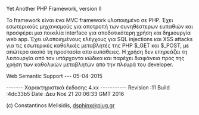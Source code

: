
Yet Another PHP Framework, version II

Το framework είναι ένα MVC framework υλοποιημένο σε PHP. Έχει εσωτερικούς μηχανισμούς για αποτροπή των συνηθέστερων ευπαθιών  και προσφέρει μια ποικιλία interface για αποδοτικότερη χρήση και δημιουργία web app. Έχει υλοποιημένους ελέγχους για SQL injections και XSS attacks για τις εσωτερικές καθολικές μεταβλητές της PHP $_GET και $_POST, με απώτερο σκοπό τη προστασία απο ευπάθειες. Η χρήση δεν επηρεάζει τη λειτουργία από τον υπάρχοντα κώδικα και παρέχει διαφάνεια προς της χρήση των καθολικών μεταβλητών από την πλευρά του developer.

Web Semantic Support   ---  05-04-2015


------- Χαρακτηριστικά έκδοσης 4.xx  -----------
Revision :11
Build    :4dc33b5
Date     :Δευ Νοέ 21 20:06:33 GMT 2016


(c) Constantinos Melisidis, dsphinx@plug.gr
